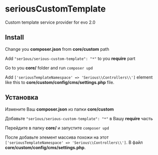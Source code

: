 # seriousCustomTemplate
Custom template service provider for evo 2.0

## Install

Change you **composer.json** from **core/custom** path

Add `"ser1ous/serious-custom-template": "*"` to you **require** part

Go to you **core/** folder and run `composer upd`

Add `['seriousTemplateNamespace' => 'Serious\\Controllers\\']` element like this to **core/custom/config/cms/settings.php** file.

## Установка  

Измените Ваш **composer.json** из папки **core/custom**

Добавьте `"ser1ous/serious-custom-template": "*"` в Вашу **require** часть

Перейдите в папку **core/**  и запустите `composer upd`

После добавьте элемент массива похожи на этот `['seriousTemplateNamespace' => 'Serious\\Controllers\\']`. В файл **core/custom/config/cms/settings.php**.